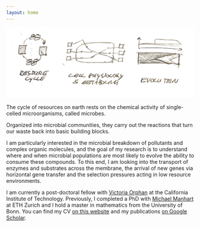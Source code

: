 ```yaml
---
layout: home
---
```


![Welcome to my research page!](welcome-to-my-page_short.jpeg "Welcome to my research page!")

The cycle of resources on earth rests on the chemical activity of single-celled microorganisms, called microbes.
<!-- their specialized metabolic abilities, often organized into so-called microbial consortia in a close physical grid. --> 
Organized into microbial communities, they carry out the reactions that turn our waste back into basic building blocks.
<!-- In the small volume of their cell, microbes are able to concentrate chemical substrates with highly specialized enzymes and carry out the reactions that turn all forms of waste back into basic building blocks. -->
I am particularly interested in the microbial breakdown of pollutants and complex organic molecules, and the goal of my research is to understand where and when microbial populations are most likely to evolve the ability to consume these compounds.
To this end, I am looking into the transport of enzymes and substrates across the membrane, the arrival of new genes via  horizontal gene transfer and the selection pressures acting in low resource environments. 

I am currently a post-doctoral fellow with [Victoria Orphan](https://orphanlab.com) at the California Institute of Technology. Previously, I completed a PhD with [Michael Manhart](https://qevomicrolab.org/) at ETH Zurich  and I hold a master in mathematics from the University of Bonn.
You can find my CV [on this website](./about) and my publications [on Google Scholar](https://scholar.google.com/citations?user=--24NSEAAAAJ).


